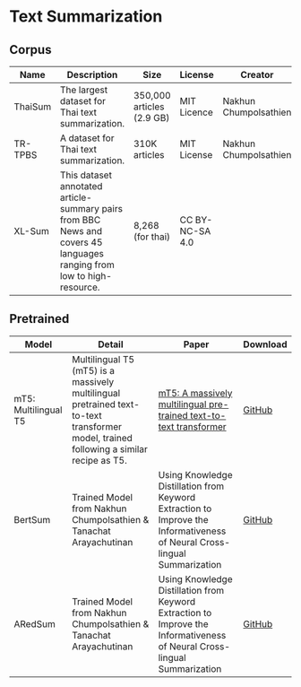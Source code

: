 # Text Summarization

## Corpus

| Name    | Description                                                  | Size                      | License         | Creator               | Download                                                  |
| ------- | ------------------------------------------------------------ | ------------------------- | --------------- | --------------------- | --------------------------------------------------------- |
| ThaiSum | The largest dataset for Thai text summarization.             | 350,000 articles (2.9 GB) | MIT Licence     | Nakhun Chumpolsathien | [GitHub](https://github.com/nakhunchumpolsathien/ThaiSum) |
| TR-TPBS | A dataset for Thai text summarization.                       | 310K articles             | MIT License     | Nakhun Chumpolsathien | [GitHub](https://github.com/nakhunchumpolsathien/TR-TPBS) |
| XL-Sum  | This dataset annotated article-summary pairs from BBC News and covers 45 languages ranging from low to high-resource. | 8,268 (for thai)          | CC BY-NC-SA 4.0 |                       | [GitHub](https://github.com/csebuetnlp/xl-sum)            |

## Pretrained

| Model                | Detail                                                       | Paper                                                        | Download                                                     |
| -------------------- | ------------------------------------------------------------ | ------------------------------------------------------------ | ------------------------------------------------------------ |
| mT5: Multilingual T5 | Multilingual T5 (mT5) is a massively multilingual pretrained text-to-text transformer model, trained following a similar recipe as T5. | [mT5: A massively multilingual pre-trained text-to-text transformer](https://arxiv.org/abs/2010.11934) | [GitHub](https://github.com/google-research/multilingual-t5) |
| BertSum              | Trained Model from Nakhun Chumpolsathien & Tanachat Arayachutinan | Using Knowledge Distillation from Keyword Extraction to Improve the Informativeness of Neural Cross-lingual Summarization | [GitHub](https://github.com/nakhunchumpolsathien/TR-TPBS)    |
| ARedSum              | Trained Model from Nakhun Chumpolsathien & Tanachat Arayachutinan | Using Knowledge Distillation from Keyword Extraction to Improve the Informativeness of Neural Cross-lingual Summarization | [GitHub](https://github.com/nakhunchumpolsathien/TR-TPBS)    |